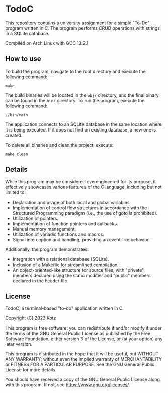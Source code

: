 # TodoC

This repository contains a university assignment for a simple "To-Do" program written in C. The program performs CRUD operations with strings in a SQLite database.

Compiled on Arch Linux with GCC 13.2.1

## How to use

To build the program, navigate to the root directory and execute the following command:

```
make
```

The build binaries will be located in the `obj/` directory, and the final binary can be found in the `bin/` directory. To run the program, execute the following command:

```
./bin/main
```

The application connects to an SQLite database in the same location where it is being executed. If it does not find an existing database, a new one is created.

To delete all binaries and clean the project, execute:

```
make clean
```

## Details

While this program may be considered overengineered for its purpose, it effectively showcases various features of the C language, including but not limited to:

- Declaration and usage of both local and global variables.
- Implementation of control flow structures in accordance with the Structured Programming paradigm (i.e., the use of goto is prohibited).
- Utilization of pointers.
- Implementation of function pointers and callbacks.
- Manual memory management.
- Utilization of variadic functions and macros.
- Signal interception and handling, providing an event-like behavior.

Additionally, the program demonstrates:

- Integration with a relational database (SQLite).
- Inclusion of a Makefile for streamlined compilation.
- An object-oriented-like structure for source files, with "private" members declared using the static modifier and "public" members declared in the header file.

## License

TodoC, a terminal-based "to-do" application written in C.

Copyright (C) 2023 Kotz

This program is free software: you can redistribute it and/or modify it under the terms of the GNU General Public License as published by the Free Software Foundation, either version 3 of the License, or (at your option) any later version.

This program is distributed in the hope that it will be useful, but WITHOUT ANY WARRANTY; without even the implied warranty of MERCHANTABILITY or FITNESS FOR A PARTICULAR PURPOSE. See the GNU General Public License for more details.

You should have received a copy of the GNU General Public License along with this program. If not, see https://www.gnu.org/licenses/.